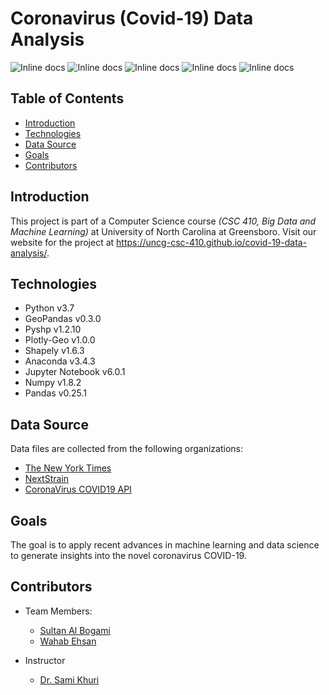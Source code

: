 # Coronavirus (Covid-19) Data Analysis

![Inline docs](https://img.shields.io/github/license/UNCG-CSC-410/covid-19-data-analysis?color=maroon)
![Inline docs](https://img.shields.io/github/contributors/UNCG-CSC-410/covid-19-data-analysis)
![Inline docs](https://img.shields.io/github/last-commit/UNCG-CSC-410/covid-19-data-analysis)
![Inline docs](https://img.shields.io/github/stars/UNCG-CSC-410/covid-19-data-analysis)
![Inline docs](https://img.shields.io/github/issues/UNCG-CSC-410/covid-19-data-analysis)


## Table of Contents

* [Introduction](#introduction)
* [Technologies](#technologies)
* [Data Source](#data-source)
* [Goals](#goals)
* [Contributors](#contributors)

## Introduction

This project is part of a Computer Science course *(CSC 410, Big Data and Machine Learning)* at University of North Carolina at Greensboro. Visit our website for the project at https://uncg-csc-410.github.io/covid-19-data-analysis/. 

## Technologies
	
* Python v3.7
* GeoPandas v0.3.0
* Pyshp v1.2.10
* Plotly-Geo v1.0.0
* Shapely v1.6.3
* Anaconda v3.4.3
* Jupyter Notebook v6.0.1
* Numpy v1.8.2
* Pandas v0.25.1


## Data Source

Data files are collected from the following organizations:

* [The New York Times](https://github.com/nytimes/covid-19-data)
* [NextStrain](https://github.com/nextstrain/ncov)
* [CoronaVirus COVID19 API](https://covid19api.com/#details)


## Goals
The goal is to apply recent advances in machine learning and data science to generate insights into the novel coronavirus COVID-19.  


## Contributors

* Team Members:
    * [Sultan Al Bogami](https://github.com/sultanalbogami)
    * [Wahab Ehsan](https://github.com/WahabEhsan)


* Instructor
    * [Dr. Sami Khuri](https://compsci.uncg.edu/faculty/sami-khuri/)
